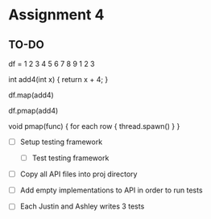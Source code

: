 # Assignment 4
## TO-DO



df = 
1 2 3
4 5 6
7 8 9
1 2 3


int add4(int x) { return x + 4; }

df.map(add4)

df.pmap(add4)


void pmap(func) {
    for each row {
        thread.spawn()
    }
}

 - [ ] Setup testing framework
   - [ ] Test testing framework
 - [ ] Copy all API files into proj directory
 - [ ] Add empty implementations to API in order to run tests
 - [ ] Each Justin and Ashley writes 3 tests
  
